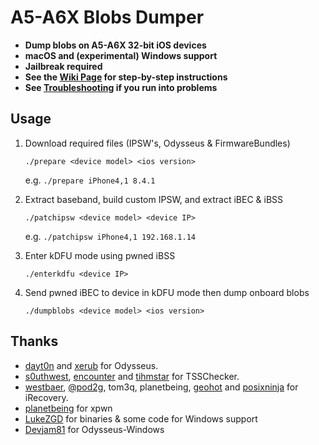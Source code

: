 # A5-A6X Blobs Dumper

- **Dump blobs on A5-A6X 32-bit iOS devices**
- **macOS and (experimental) Windows support**
- **Jailbreak required**
- **See the [Wiki Page](https://github.com/RossDarker/A5-A6X-Blobs-Dumper/wiki) for step-by-step instructions**
- **See [Troubleshooting](https://github.com/RossDarker/A5-A6X-Blobs-Dumper/wiki/Troubleshooting) if you run into problems**

## Usage

 1. Download required files (IPSW's, Odysseus  & FirmwareBundles)
 
	`./prepare <device model> <ios version>` 
	
	e.g. `./prepare iPhone4,1 8.4.1`

 2. Extract baseband, build custom IPSW, and extract iBEC & iBSS
 
	`./patchipsw <device model> <device IP>`

	e.g. `./patchipsw iPhone4,1 192.168.1.14`

 3. Enter kDFU mode using pwned iBSS
 
	`./enterkdfu <device IP>`

 4. Send pwned iBEC to device in kDFU mode then dump onboard blobs
 
	`./dumpblobs <device model> <ios version>`


## Thanks
- [dayt0n](https://github.com/dayt0n) and [xerub](https://github.com/xerub) for Odysseus.
- [s0uthwest](https://github.com/s0uthwest), [encounter](https://github.com/encounter) and [tihmstar](https://github.com/tihmstar) for TSSChecker.
- [westbaer](https://github.com/westbaer), [@pod2g](https://twitter.com/pod2g), tom3q, planetbeing, [geohot](https://github.com/geohot) and [posixninja](https://github.com/posixninja) for iRecovery.
- [planetbeing](https://github.com/planetbeing) for xpwn
- [LukeZGD](https://github.com/LukeZGD) for binaries & some code for Windows support
- [Devjam81](https://github.com/Devjam81) for Odysseus-Windows
